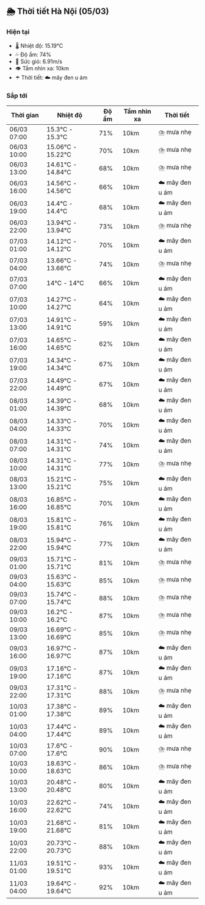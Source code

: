 ## 🌦️ Thời tiết Hà Nội (05/03)

### Hiện tại

- 🌡️ Nhiệt độ: 15.19℃
- 💦 Độ ẩm: 74%
- 💨 Sức gió: 6.91m/s
- 👁️ Tầm nhìn xa: 10km
- ☂️ Thời tiết: ☁️ mây đen u ám

### Sắp tới

| Thời gian | Nhiệt độ | Độ ẩm | Tầm nhìn xa | Thời tiết |
| --- | --- | --- | --- | --- |
| 06/03 07:00 | 15.3℃ - 15.3℃ | 71% | 10km | ⛈️ mưa nhẹ |
| 06/03 10:00 | 15.06℃ - 15.22℃ | 70% | 10km | ⛈️ mưa nhẹ |
| 06/03 13:00 | 14.61℃ - 14.84℃ | 68% | 10km | ⛈️ mưa nhẹ |
| 06/03 16:00 | 14.56℃ - 14.56℃ | 66% | 10km | ☁️ mây đen u ám |
| 06/03 19:00 | 14.4℃ - 14.4℃ | 68% | 10km | ☁️ mây đen u ám |
| 06/03 22:00 | 13.94℃ - 13.94℃ | 73% | 10km | ⛈️ mưa nhẹ |
| 07/03 01:00 | 14.12℃ - 14.12℃ | 70% | 10km | ☁️ mây đen u ám |
| 07/03 04:00 | 13.66℃ - 13.66℃ | 74% | 10km | ⛈️ mưa nhẹ |
| 07/03 07:00 | 14℃ - 14℃ | 66% | 10km | ☁️ mây đen u ám |
| 07/03 10:00 | 14.27℃ - 14.27℃ | 64% | 10km | ☁️ mây đen u ám |
| 07/03 13:00 | 14.91℃ - 14.91℃ | 59% | 10km | ☁️ mây đen u ám |
| 07/03 16:00 | 14.65℃ - 14.65℃ | 62% | 10km | ☁️ mây đen u ám |
| 07/03 19:00 | 14.34℃ - 14.34℃ | 67% | 10km | ☁️ mây đen u ám |
| 07/03 22:00 | 14.49℃ - 14.49℃ | 67% | 10km | ☁️ mây đen u ám |
| 08/03 01:00 | 14.39℃ - 14.39℃ | 68% | 10km | ☁️ mây đen u ám |
| 08/03 04:00 | 14.33℃ - 14.33℃ | 70% | 10km | ☁️ mây đen u ám |
| 08/03 07:00 | 14.31℃ - 14.31℃ | 74% | 10km | ☁️ mây đen u ám |
| 08/03 10:00 | 14.31℃ - 14.31℃ | 77% | 10km | ⛈️ mưa nhẹ |
| 08/03 13:00 | 15.21℃ - 15.21℃ | 75% | 10km | ☁️ mây đen u ám |
| 08/03 16:00 | 16.85℃ - 16.85℃ | 70% | 10km | ☁️ mây đen u ám |
| 08/03 19:00 | 15.81℃ - 15.81℃ | 76% | 10km | ☁️ mây đen u ám |
| 08/03 22:00 | 15.94℃ - 15.94℃ | 77% | 10km | ☁️ mây đen u ám |
| 09/03 01:00 | 15.71℃ - 15.71℃ | 81% | 10km | ⛈️ mưa nhẹ |
| 09/03 04:00 | 15.63℃ - 15.63℃ | 85% | 10km | ⛈️ mưa nhẹ |
| 09/03 07:00 | 15.74℃ - 15.74℃ | 88% | 10km | ⛈️ mưa nhẹ |
| 09/03 10:00 | 16.2℃ - 16.2℃ | 87% | 10km | ⛈️ mưa nhẹ |
| 09/03 13:00 | 16.69℃ - 16.69℃ | 85% | 10km | ⛈️ mưa nhẹ |
| 09/03 16:00 | 16.97℃ - 16.97℃ | 87% | 10km | ☁️ mây đen u ám |
| 09/03 19:00 | 17.16℃ - 17.16℃ | 87% | 10km | ☁️ mây đen u ám |
| 09/03 22:00 | 17.31℃ - 17.31℃ | 88% | 10km | ⛈️ mưa nhẹ |
| 10/03 01:00 | 17.38℃ - 17.38℃ | 89% | 10km | ☁️ mây đen u ám |
| 10/03 04:00 | 17.44℃ - 17.44℃ | 89% | 10km | ☁️ mây đen u ám |
| 10/03 07:00 | 17.6℃ - 17.6℃ | 90% | 10km | ⛈️ mưa nhẹ |
| 10/03 10:00 | 18.63℃ - 18.63℃ | 86% | 10km | ⛈️ mưa nhẹ |
| 10/03 13:00 | 20.48℃ - 20.48℃ | 80% | 10km | ☁️ mây đen u ám |
| 10/03 16:00 | 22.62℃ - 22.62℃ | 74% | 10km | ☁️ mây đen u ám |
| 10/03 19:00 | 21.68℃ - 21.68℃ | 81% | 10km | ☁️ mây đen u ám |
| 10/03 22:00 | 20.73℃ - 20.73℃ | 88% | 10km | ☁️ mây đen u ám |
| 11/03 01:00 | 19.51℃ - 19.51℃ | 93% | 10km | ☁️ mây đen u ám |
| 11/03 04:00 | 19.64℃ - 19.64℃ | 92% | 10km | ☁️ mây đen u ám |
